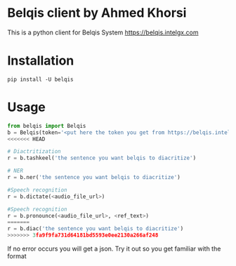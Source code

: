 # Belqis client by Ahmed Khorsi

This is a python client for Belqis System
https://belqis.intelgx.com

# Installation

`pip install -U belqis`

# Usage

```python
from belqis import Belqis
b = Belqis(token='<put here the token you get from https://belqis.intelgx.com/dashboard>')
<<<<<<< HEAD

# Diactritization
r = b.tashkeel('the sentence you want belqis to diacritize')

# NER
r = b.ner('the sentence you want belqis to diacritize')

#Speech recognition
r = b.dictate(<audio_file_url>)

#Speech recognition
r = b.pronounce(<audio_file_url>, <ref_text>)
=======
r = b.diac('the sentence you want belqis to diacritize')
>>>>>>> 3fa9f9fa731d64181bd5593e0ee2130a266af248
```

If no error occurs you will get a json. Try it out so you get familiar with the format
